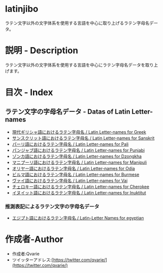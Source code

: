 # latinjibo
ラテン文字以外の文字体系を使用する言語を中心に取り上げるラテン字母名データ。

# 説明 - Description
ラテン文字以外の文字体系を使用する言語を中心にラテン字母名データを取り上げます。

# 目次 - Index
## ラテン文字の字母名データ - Datas of Latin Letter-names
* [現代ギリシャ語におけるラテン字母名 / Latin Letter-names for Greek](https://github.com/qvarie/qvalphabet/blob/master/latinjibo/latinalpha_el.txt)
* [サンスクリット語におけるラテン字母名 / Latin Letter-names for Sanskrit](https://github.com/qvarie/qvalphabet/blob/master/latinjibo/latinalpha_sa.txt)
* [パーリ語におけるラテン字母名 / Latin Letter-names for Pali](https://github.com/qvarie/qvalphabet/blob/master/latinjibo/latinalpha_pi.txt)
* [パンジャブ語におけるラテン字母名 / Latin Letter-names for Punjabi](https://github.com/qvarie/qvalphabet/blob/master/latinjibo/latinalpha_pa.txt)
* [ゾンカ語におけるラテン字母名 / Latin Letter-names for Dzongkha](https://github.com/qvarie/qvalphabet/blob/master/latinjibo/latinalpha_dz.txt)
* [マニプーリ語におけるラテン字母名 / Latin Letter-names for Manipuli](https://github.com/qvarie/qvalphabet/blob/master/latinjibo/latinalpha_mni.txt)
* [オリヤー語におけるラテン字母名 / Latin Letter-names for Odia](https://github.com/qvarie/qvalphabet/blob/master/latinjibo/latinalpha_or.txt)
* [ビルマ語におけるラテン字母名 / Latin Letter-names for Burmese](https://github.com/qvarie/qvalphabet/blob/master/latinjibo/latinalpha_my.txt)
* [ヴァイ語におけるラテン字母名 / Latin Letter-names for Vai](https://github.com/qvarie/qvalphabet/blob/master//latinjibo/latinalpha_vai.txt)
* [チェロキー語におけるラテン字母名 / Latin Letter-names for Cherokee](https://github.com/qvarie/qvalphabet/blob/master/latinjibo/latinalpha_chr.txt)
* [イヌイット語におけるラテン字母名 / Latin Letter-names for Inuktitut](https://github.com/qvarie/qvalphabet/blob/master/latinjibo/latinalpha_iu.txt)
### 推測表記によるラテン文字の字母名データ
* [エジプト語におけるラテン字母名 / Latin-Letter Names for egyptian](https://github.com/qvarie/qvalphabet/blob/master/latinjibo/latinalpha_egy.txt)

# 作成者-Author

* 作成者:Qvarie
* ツイッターアドレス:[https://twitter.com/qvarie/](https://twitter.com/qvarie/)
